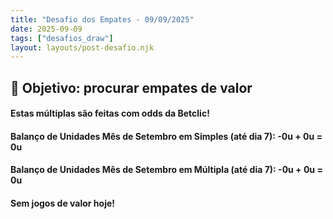 ```yaml
---
title: "Desafio dos Empates - 09/09/2025"
date: 2025-09-09
tags: ["desafios_draw"]
layout: layouts/post-desafio.njk
---
```


## 🎯 Objetivo: procurar empates de valor

#### Estas múltiplas são feitas com odds da Betclic!

#### Balanço de Unidades Mês de Setembro em Simples (até dia 7): -0u + 0u = 0u
#### Balanço de Unidades Mês de Setembro em Múltipla (até dia 7): -0u + 0u = 0u

#### Sem jogos de valor hoje!